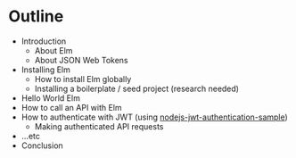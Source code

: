 # Outline

- Introduction
    - About Elm
    - About JSON Web Tokens
- Installing Elm  
    - How to install Elm globally
    - Installing a boilerplate / seed project (research needed)
- Hello World Elm
- How to call an API with Elm
- How to authenticate with JWT (using [nodejs-jwt-authentication-sample](https://github.com/auth0-blog/nodejs-jwt-authentication-sample))
    - Making authenticated API requests
- ...etc
- Conclusion